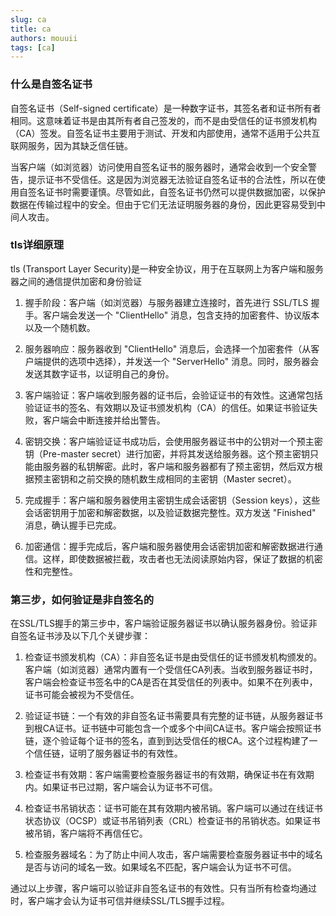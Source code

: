 ```yaml
---
slug: ca
title: ca
authors: mouuii
tags: [ca]
---
```


### 什么是自签名证书
自签名证书（Self-signed certificate）是一种数字证书，其签名者和证书所有者相同。这意味着证书是由其所有者自己签发的，而不是由受信任的证书颁发机构（CA）签发。自签名证书主要用于测试、开发和内部使用，通常不适用于公共互联网服务，因为其缺乏信任链。

当客户端（如浏览器）访问使用自签名证书的服务器时，通常会收到一个安全警告，提示证书不受信任。这是因为浏览器无法验证自签名证书的合法性，所以在使用自签名证书时需要谨慎。尽管如此，自签名证书仍然可以提供数据加密，以保护数据在传输过程中的安全。但由于它们无法证明服务器的身份，因此更容易受到中间人攻击。


### tls详细原理

tls (Transport Layer Security)是一种安全协议，用于在互联网上为客户端和服务器之间的通信提供加密和身份验证

1. 握手阶段：客户端（如浏览器）与服务器建立连接时，首先进行 SSL/TLS 握手。客户端会发送一个 "ClientHello" 消息，包含支持的加密套件、协议版本以及一个随机数。

2. 服务器响应：服务器收到 "ClientHello" 消息后，会选择一个加密套件（从客户端提供的选项中选择），并发送一个 "ServerHello" 消息。同时，服务器会发送其数字证书，以证明自己的身份。

3. 客户端验证：客户端收到服务器的证书后，会验证证书的有效性。这通常包括验证证书的签名、有效期以及证书颁发机构（CA）的信任。如果证书验证失败，客户端会中断连接并给出警告。

4. 密钥交换：客户端验证证书成功后，会使用服务器证书中的公钥对一个预主密钥（Pre-master secret）进行加密，并将其发送给服务器。这个预主密钥只能由服务器的私钥解密。此时，客户端和服务器都有了预主密钥，然后双方根据预主密钥和之前交换的随机数生成相同的主密钥（Master secret）。

5. 完成握手：客户端和服务器使用主密钥生成会话密钥（Session keys），这些会话密钥用于加密和解密数据，以及验证数据完整性。双方发送 "Finished" 消息，确认握手已完成。

6. 加密通信：握手完成后，客户端和服务器使用会话密钥加密和解密数据进行通信。这样，即使数据被拦截，攻击者也无法阅读原始内容，保证了数据的机密性和完整性。

### 第三步，如何验证是非自签名的

在SSL/TLS握手的第三步中，客户端验证服务器证书以确认服务器身份。验证非自签名证书涉及以下几个关键步骤：

1. 检查证书颁发机构（CA）：非自签名证书是由受信任的证书颁发机构颁发的。客户端（如浏览器）通常内置有一个受信任CA列表。当收到服务器证书时，客户端会检查证书签名中的CA是否在其受信任的列表中。如果不在列表中，证书可能会被视为不受信任。

2. 验证证书链：一个有效的非自签名证书需要具有完整的证书链，从服务器证书到根CA证书。证书链中可能包含一个或多个中间CA证书。客户端会按照证书链，逐个验证每个证书的签名，直到到达受信任的根CA。这个过程构建了一个信任链，证明了服务器证书的有效性。

3. 检查证书有效期：客户端需要检查服务器证书的有效期，确保证书在有效期内。如果证书已过期，客户端会认为证书不可信。

4. 检查证书吊销状态：证书可能在其有效期内被吊销。客户端可以通过在线证书状态协议（OCSP）或证书吊销列表（CRL）检查证书的吊销状态。如果证书被吊销，客户端将不再信任它。

5. 检查服务器域名：为了防止中间人攻击，客户端需要检查服务器证书中的域名是否与访问的域名一致。如果域名不匹配，客户端会认为证书不可信。

通过以上步骤，客户端可以验证非自签名证书的有效性。只有当所有检查均通过时，客户端才会认为证书可信并继续SSL/TLS握手过程。